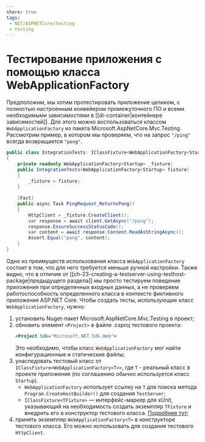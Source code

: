 ```yaml
---
share: true
tags:
 - NET/ASPNETCore/testing
 - testing
---
```

# Тестирование приложения с помощью класса WebApplicationFactory
Предположим, мы хотим протестировать приложение целиком, с полностью настроенным конвейером промежуточного ПО и всеми необходимыми зависимостями в [[di-container|контейнере зависимостей]]. Для этого можно воспользоваться классом `WebApplicationFactory` из пакета Microsoft.AspNetCore.Mvc.Testing.
Рассмотрим пример, в котором мы проверяем, что на запрос `"/ping"` всегда возвращается `"pong"`.
```csharp
public class IntegrationTests: IClassFixture<WebApplicationFactory<Startup>>
{
	private readonly WebApplicationFactory<Startup> _fixture;
	public IntegrationTests(WebApplicationFactory<Startup> fixture)
	{
		_fixture = fixture;
	}
	
	[Fact]
	public async Task PingRequest_ReturnsPong()
	{
		HttpClient = _fixture.CreateClient();
		var response = await client.GetAsync("/ping");
		response.EnsureSuccessStatusCode();
		var content = await response.Content.ReadAsStringAsync();
		Assert.Equal("pong", content);
	}
}
```
Одно из преимуществ использования класса `WebApplicationFactory` состоит в том, что для него требуется меньше ручной настройки.
Также видно, что в отличие от [[ch-23-creating-a-testserver-using-testhost-package|предыдущего раздела]] мы просто тестируем поведение приложения при определенных входных данных, а не проверяем работоспособность определенного класса в контексте фиктивного приложения ASP.NET Core.
Чтобы создать тесты, использующие класс `WebApplicationFactory`, нужно:
1. установить Nuget-пакет Microsoft.AspNetCore.Mvc.Testing в проект;
2. обновить элемент `<Project>` в файле .csproj тестового проекта:
	```xml
	<Project Sdk="Microsoft.NET.Sdk.Web">
	```
	Это необходимо, чтобы класс `WebApplicationFactory` мог найти конфигурационные и статические файлы;
3. унаследовать тестовый класс от `IClassFixture<WebApplicationFactory<T>>`, где `T` - реальный класс в проекте приложения (по соглашению обычно используется класс `Startup`).
	-  `WebApplicationFactory` использует ссылку на `T` для поиска метода `Program.CreateHostBuilder()` для создания `TestServer`;
	-  `IClassFixture<TFixture>` — интерфейс-маркер для xUnit, указывающий на необходимость создать экземпляр `TFixture` и внедрить его в конструктор тестового класса. [Подробнее тут](https://xunit.net/docs/shared-context);
4. принять экземпляр `WebApplicationFactory<T>` в конструкторе тестового класса. Его можно использовать для создания тестового `HttpClient`.